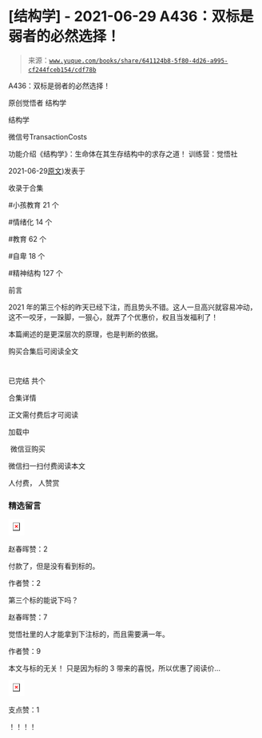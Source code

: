 # [结构学] - 2021-06-29 A436：双标是弱者的必然选择！

> 来源：[`www.yuque.com/books/share/641124b8-5f80-4d26-a995-cf244fceb154/cdf78b`](https://www.yuque.com/books/share/641124b8-5f80-4d26-a995-cf244fceb154/cdf78b)



A436：双标是弱者的必然选择！ 

原创觉悟者 结构学 

结构学 

微信号TransactionCosts 

功能介绍《结构学》：生命体在其生存结构中的求存之道！ 训练营：觉悟社 

2021-06-29[原文](https://mp.weixin.qq.com/s?__biz=MzIzMDYwOTM0Mg==&mid=2247485909&idx=1&sn=c64a96a6f11c7ff756ce005441035200&chksm=e8b19104dfc61812546950789d22fe83ba04b34c72337fb6dc6041ec4dfa6c2c9ec3005f80c5#rd))发表于 

收录于合集 

#小孩教育 21 个 

#情绪化 14 个 

#教育 62 个 

#自卑 18 个 

#精神结构 127 个 

前言 

2021 年的第三个标的昨天已经下注，而且势头不错。这人一旦高兴就容易冲动，这不一咬牙，一跺脚，一狠心，就弄了个优惠价，权且当发福利了！ 

本篇阐述的是更深层次的原理，也是判断的依据。 

购买合集后可阅读全文 

# 

已完结 共个 

合集详情 

正文需付费后才可阅读 

加载中 

 微信豆购买 

微信扫一扫付费阅读本文 

人付费， 人赞赏 

### 精选留言 

![](img/27c57847e2f93ab52075c000c33581f3.png)  

赵春晖赞：2 

付款了，但是没有看到标的。 

作者赞：2 

第三个标的能说下吗？ 

赵春晖赞：7 

觉悟社里的人才能拿到下注标的，而且需要满一年。 

作者赞：9 

本文与标的无关！ 只是因为标的 3 带来的喜悦，所以优惠了阅读价… 

![](img/4891e5d02aa87558ae5250551f28be1c.png)  

支点赞：1 

！！！！